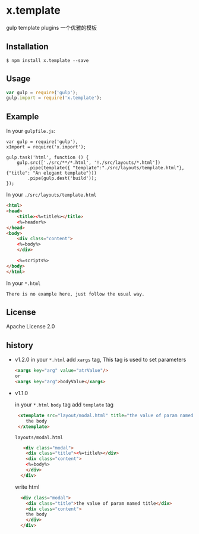 # x.template
gulp template plugins 一个优雅的模板


## Installation

```shell
$ npm install x.template --save
```

## Usage

```javascript
var gulp = require('gulp');
gulp.import = require('x.template');
```


## Example
In your `gulpfile.js`:
```
var gulp = require('gulp'),
xImport = require('x.import');

gulp.task('html', function () {
    gulp.src(['./src/**/*.html', '!./src/layouts/*.html'])
        .pipe(template({ "template":"./src/layouts/template.html"}, {"title": "An elegant template"}))
        .pipe(gulp.dest('build'));
});

```

In your `./src/layouts/template.html`
```html
<html>
<head>
    <title><%=title%></title>
    <%=header%>
</head>
<body>
    <div class="content">
    <%=body%>
    </div>

    <%=scripts%>
</body>
</html>
```

In your `*.html`

`There is no example here, just follow the usual way.`

## License
Apache License 2.0

## history
- v1.2.0
    in your `*.html` add `xargs` tag, This tag is used to set parameters
    ```html
    <xargs key="arg" value="atrValue"/>
    or
    <xargs key="arg">bodyValue</xargs>
    ```
- v1.1.0

  in your `*.html` `body` tag add `template` tag 
  ```html
   <xtemplate src="layout/modal.html" title="the value of param named title">
      the body
   </xtemplate>
  ```
  
  `layouts/modal.html`
  ```html
     <div class="modal">
      <div class="title"><%=title%></div>   
      <div class="content">
      <%=body%>
      </div>
    </div>
  ```
  
  write html
  ```html
    <div class="modal">
      <div class="title">the value of param named title</div>   
      <div class="content">
      the body
      </div>
    </div>
  ```